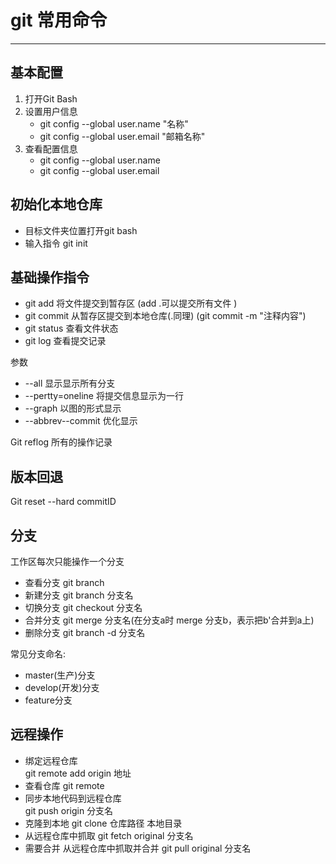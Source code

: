 # git 常用命令

---

## 基本配置

1. 打开Git Bash
2. 设置用户信息
    - git config --global user.name  "名称"
    - git config --global user.email  "邮箱名称"
3. 查看配置信息
    - git config --global user.name
    - git config --global user.email

## 初始化本地仓库

- 目标文件夹位置打开git bash
- 输入指令  git init

## 基础操作指令

- git add  将文件提交到暂存区
    (add .可以提交所有文件 )
- git commit 从暂存区提交到本地仓库(.同理)
    (git commit -m  "注释内容")
- git status   查看文件状态
- git log       查看提交记录

参数

- --all    显示显示所有分支
- --pertty=oneline 将提交信息显示为一行
- --graph 以图的形式显示
- --abbrev--commit 优化显示

Git reflog 所有的操作记录

## 版本回退

Git reset --hard commitID

## 分支

工作区每次只能操作一个分支

- 查看分支
    git  branch
- 新建分支
    git branch 分支名
- 切换分支
    git checkout 分支名
- 合并分支
    git merge 分支名(在分支a时 merge 分支b，表示把b'合并到a上)
- 删除分支
    git branch -d 分支名

常见分支命名:

- master(生产)分支
- develop(开发)分支
- feature分支

## 远程操作

- 绑定远程仓库  
    git remote add origin 地址
- 查看仓库
    git  remote
- 同步本地代码到远程仓库  
    git push origin 分支名
- 克隆到本地
    git clone  仓库路径  本地目录
- 从远程仓库中抓取
    git fetch original  分支名
- 需要合并
    从远程仓库中抓取并合并
    git pull original 分支名
